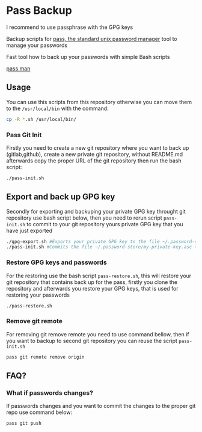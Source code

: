 # Pass Backup

I recommend to use passphrase with the GPG keys

Backup scripts for [pass, the standard unix password manager](https://www.passwordstore.org) tool to manage your passwords

Fast tool how to back up your passwords with simple Bash scripts

[pass man](https://git.zx2c4.com/password-store/about/)

## Usage

You can use this scripts from this repository otherwise you can move them to the `/usr/local/bin` with the command:

```bash
cp -R *.sh /usr/local/bin/
```

### Pass Git Init

Firstly you need to create a new git repository where you want to back up (gitlab,github), create a new private git repository, without README.md afterwards copy the proper URL of the git repository then run the bash script: 


```bash
./pass-init.sh
```

## Export and back up GPG key

Secondly for exporting and backuping your private GPG key throught git repository use bash script below, then you need to rerun script `pass-init.sh` to commit to your git repository yours private GPG key that you have just exported

```bash
./gpg-export.sh #Exports your private GPG key to the file ~/.password-store/my-private-key.asc
./pass-init.sh #Commits the file ~/.password-store/my-private-key.asc to the yours git repository
```

### Restore GPG keys and passwords

For the restoring use the bash script `pass-restore.sh`, this will restore your git repository that contains back up for the pass, firstly you clone the repository and afterwards you restore your GPG keys, that is used for restoring your passwords

```bash
./pass-restore.sh
```

### Remove git remote

For removing git remove remote you need to use command bellow, then if you want to backup to second git repository you can reuse the script `pass-init.sh`

```bash
pass git remote remove origin
```

## FAQ? 

### What if passwords changes?

If passwords changes and you want to commit the changes to the proper git repo use command below:

```bash
pass git push
```
